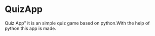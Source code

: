 # QuizApp
Quiz App" it is an simple quiz game based on python.With the help of python this app is made.
